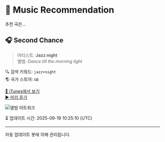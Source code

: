 
# 🎵 Music Recommendation

추천 곡은...

## 🎧 Second Chance  
> 아티스트: **Jazz night**  
> 앨범: _Dance till the morning light_  

🔍 검색 키워드: `jazz+night`  
🌎 국가 스토어: `GB`

[🔗 iTunes에서 보기](https://music.apple.com/gb/album/second-chance/1817027575?i=1817028018&uo=4)  
[▶️ 미리 듣기](https://audio-ssl.itunes.apple.com/itunes-assets/AudioPreview221/v4/83/27/77/83277705-3177-910f-cd2f-bb89024f42cc/mzaf_11408862037089186662.plus.aac.p.m4a)

![앨범 아트워크](https://is1-ssl.mzstatic.com/image/thumb/Music221/v4/b1/9e/e5/b19ee505-1958-37d1-30dd-0789471aebe8/artwork.jpg/100x100bb.jpg)

⏳ 업데이트 시간: 2025-09-19 10:25:10 (UTC)

---
자동 업데이트 봇에 의해 관리됩니다.
